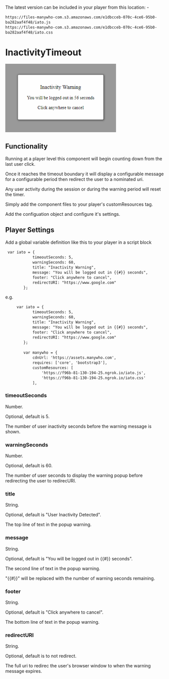 
The latest version can be included in your player from this location: -

```
https://files-manywho-com.s3.amazonaws.com/e1dbcceb-070c-4ce6-95b0-ba282aaf4f48/iato.js
https://files-manywho-com.s3.amazonaws.com/e1dbcceb-070c-4ce6-95b0-ba282aaf4f48/iato.css

```

# InactivityTimeout

![alt text](https://github.com/MarkWattsBoomi/InactivityTimeout/blob/main/warning.png)


## Functionality

Running at a player level this component will begin counting down from the last user click.

Once it reaches the timeout boundary it will display a configurable message for a configurable period then redirect the user to a nominated uri.

Any user activity during the session or during the warning period will reset the timer.

Simply add the component files to your player's customResources tag.

Add the configuation object and configure it's settings.


## Player Settings

Add a global variable definition like this to your player in a script block

```
 var iato = {
            timeoutSeconds: 5,
            warningSeconds: 60,
            title: "Inactivity Warning",
            message: "You will be logged out in {{#}} seconds",
            footer: "Click anywhere to cancel",
            redirectURI: "https://www.google.com"
        };
```

e.g.

```
     var iato = {
            timeoutSeconds: 5,
            warningSeconds: 60,
            title: "Inactivity Warning",
            message: "You will be logged out in {{#}} seconds",
            footer: "Click anywhere to cancel",
            redirectURI: "https://www.google.com"
        };
        
        var manywho = {
            cdnUrl: 'https://assets.manywho.com',
            requires: ['core', 'bootstrap3'],
            customResources: [
                'https://f96b-81-130-194-25.ngrok.io/iato.js',
                'https://f96b-81-130-194-25.ngrok.io/iato.css'
            ],
```

### timeoutSeconds
Number.

Optional, default is 5.

The number of user inactivity seconds before the warning message is shown.

### warningSeconds
Number.

Optional, default is 60.

The number of user seconds to display the warning popup before redirecting the user to redirecURI.

### title
String.

Optional, default is "User Inactivity Detected".

The top line of text in the popup warning.

### message
String.

Optional, default is "You will be logged out in {{#}} seconds".

The second line of text in the popup warning.

"{{#}}" will be replaced with the number of warning seconds remaining.

### footer
String.

Optional, default is "Click anywhere to cancel".

The bottom line of text in the popup warning.

### redirectURI
String.

Optional, default is to not redirect.

The full uri to redirec the user's browser window to when the warning message expires.